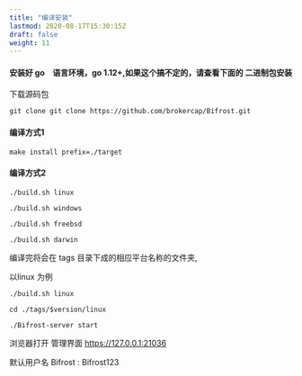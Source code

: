 ```yaml
---
title: "编译安装"
lastmod: 2020-08-17T15:30:15Z
draft: false
weight: 11
---
```



#### 安装好 go　语言环境，go 1.12+,如果这个搞不定的，请查看下面的 二进制包安装

下载源码包
```
git clone git clone https://github.com/brokercap/Bifrost.git
```

#### 编译方式1
```
make install prefix=./target
```

#### 编译方式2
```
./build.sh linux

./build.sh windows

./build.sh freebsd

./build.sh darwin
```

编译完将会在 tags 目录下成的相应平台名称的文件夹,

以linux 为例

```
./build.sh linux

cd ./tags/$version/linux

./Bifrost-server start
```

浏览器打开 管理界面  https://127.0.0.1:21036

默认用户名 Bifrost  : Bifrost123